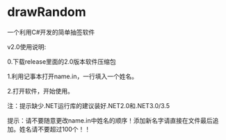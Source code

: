 # drawRandom
一个利用C#开发的简单抽签软件

v2.0使用说明:

0.下载release里面的2.0版本软件压缩包

1.利用记事本打开name.in，一行填入一个姓名。

2.打开软件，开始使用。

注：提示缺少.NET运行库的建议装好.NET2.0和.NET3.0/3.5

提示：请不要随意更改name.in中姓名的顺序！添加新名字请直接在文件最后追加。姓名请不要超过100个！！
